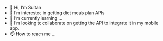 - 👋 Hi, I’m Sultan
- 👀 I’m interested in getting diet meals plan APIs 
- 🌱 I’m currently learning ...
- 💞️ I’m looking to collaborate on getting the API to integrate it in my mobile app.
- 📫 How to reach me ...

<!---
salaqili001/salaqili001 is a ✨ special ✨ repository because its `README.md` (this file) appears on your GitHub profile.
You can click the Preview link to take a look at your changes.
--->
